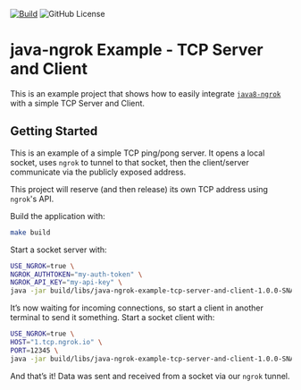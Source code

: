 [![Build](https://img.shields.io/github/actions/workflow/status/alexdlaird/java-ngrok-example-tcp-server-and-client/build.yml)](https://github.com/alexdlaird/java-ngrok-example-tcp-server-and-client/actions/workflows/build.yml)
![GitHub License](https://img.shields.io/github/license/alexdlaird/java-ngrok-example-dropwizard)

# java-ngrok Example - TCP Server and Client

This is an example project that shows how to easily integrate [`java8-ngrok`](https://github.com/alexdlaird/java-ngrok/tree/1.4.x)
with a simple TCP Server and Client.

## Getting Started

This is an example of a simple TCP ping/pong server. It opens a local socket, uses `ngrok` to tunnel to that socket,
then the client/server communicate via the publicly exposed address.

This project will reserve (and then release) its own TCP address using `ngrok`'s API.

Build the application with:

```sh
make build
```

Start a socket server with:

```sh
USE_NGROK=true \
NGROK_AUTHTOKEN="my-auth-token" \
NGROK_API_KEY="my-api-key" \
java -jar build/libs/java-ngrok-example-tcp-server-and-client-1.0.0-SNAPSHOT.jar server
```

It’s now waiting for incoming connections, so start a client in another terminal to send it something. Start a socket
client with:

```sh
USE_NGROK=true \
HOST="1.tcp.ngrok.io" \
PORT=12345 \
java -jar build/libs/java-ngrok-example-tcp-server-and-client-1.0.0-SNAPSHOT.jar client
```

And that’s it! Data was sent and received from a socket via our `ngrok` tunnel.
